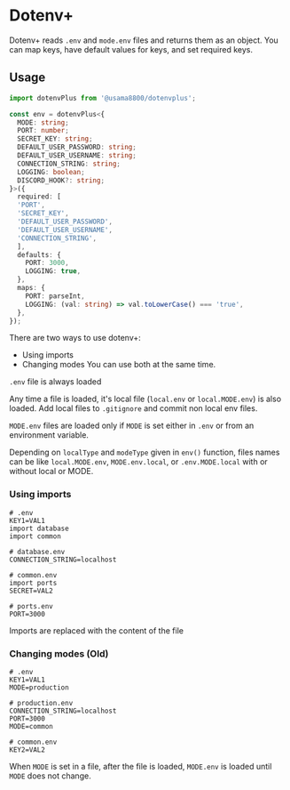 # Dotenv+

Dotenv+ reads `.env` and `mode.env` files and returns them as an object. You can map keys, have default values for keys, and set required keys. 

## Usage

```ts
import dotenvPlus from '@usama8800/dotenvplus';

const env = dotenvPlus<{
  MODE: string;
  PORT: number;
  SECRET_KEY: string;
  DEFAULT_USER_PASSWORD: string;
  DEFAULT_USER_USERNAME: string;
  CONNECTION_STRING: string;
  LOGGING: boolean;
  DISCORD_HOOK?: string;
}>({
  required: [
  'PORT',
  'SECRET_KEY',
  'DEFAULT_USER_PASSWORD',
  'DEFAULT_USER_USERNAME',
  'CONNECTION_STRING',
  ],
  defaults: {
    PORT: 3000,
    LOGGING: true,
  },
  maps: {
    PORT: parseInt,
    LOGGING: (val: string) => val.toLowerCase() === 'true',
  },
});
```

There are two ways to use dotenv+:
- Using imports
- Changing modes
You can use both at the same time.

`.env` file is always loaded

Any time a file is loaded, it's local file (`local.env` or `local.MODE.env`) is also loaded. Add local files to `.gitignore` and commit non local env files.

`MODE.env` files are loaded only if `MODE` is set either in `.env` or from an environment variable.

Depending on `localType` and `modeType` given in `env()` function, files names can be like `local.MODE.env`, `MODE.env.local`, or `.env.MODE.local` with or without local or MODE.

### Using imports

```properties
# .env
KEY1=VAL1
import database
import common

# database.env
CONNECTION_STRING=localhost

# common.env
import ports
SECRET=VAL2

# ports.env
PORT=3000
```

Imports are replaced with the content of the file

### Changing modes (Old)

```properties
# .env
KEY1=VAL1
MODE=production

# production.env
CONNECTION_STRING=localhost
PORT=3000
MODE=common

# common.env
KEY2=VAL2
```

When `MODE` is set in a file, after the file is loaded, `MODE.env` is loaded until `MODE` does not change.
